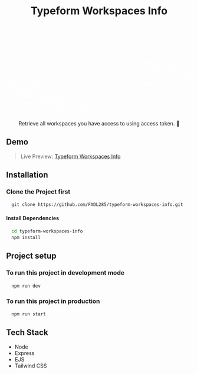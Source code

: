 <div align="center">
    <h1>Typeform Workspaces Info</h1>
    <img src="public/logo-animated.gif" alt="Logo" />
    <p>Retrieve all workspaces you have access to using access token. 🔐</p>
</div>

## Demo

> Live Preview: [Typeform Workspaces Info](https://typeform-workspaces-info.cyclic.app/)

## Installation

### Clone the Project first

```bash
  git clone https://github.com/FADL285/typeform-workspaces-info.git
```

#### Install Dependencies

```bash
  cd typeform-workspaces-info
  npm install
```

## Project setup

### To run this project in development mode

```bash
  npm run dev
```

### To run this project in production

```bash
  npm run start
```

## Tech Stack

- Node
- Express
- EJS
- Tailwind CSS
